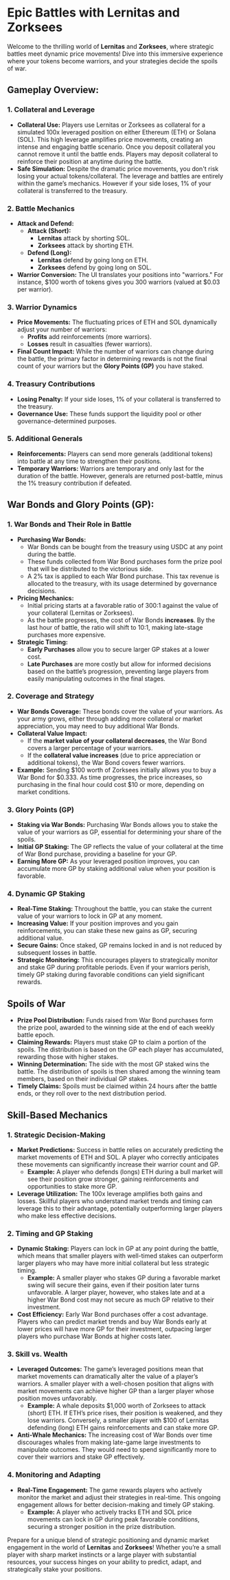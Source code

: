 # Epic Battles with Lernitas and Zorksees

Welcome to the thrilling world of **Lernitas** and **Zorksees**, where strategic battles meet dynamic price movements! Dive into this immersive experience where your tokens become warriors, and your strategies decide the spoils of war.

## Gameplay Overview:

### 1. Collateral and Leverage

- **Collateral Use:** Players use Lernitas or Zorksees as collateral for a simulated 100x leveraged position on either Ethereum (ETH) or Solana (SOL). This high leverage amplifies price movements, creating an intense and engaging battle scenario. Once you deposit collateral you cannot remove it until the battle ends. Players may deposit collateral to reinforce their position at anytime during the battle.
- **Safe Simulation:** Despite the dramatic price movements, you don't risk losing your actual tokens/collateral. The leverage and battles are entirely within the game’s mechanics. However if your side loses, 1% of your collateral is transferred to the treasury.

### 2. Battle Mechanics

- **Attack and Defend:**
  - **Attack (Short):**
    - **Lernitas** attack by shorting SOL.
    - **Zorksees** attack by shorting ETH.
  - **Defend (Long):**
    - **Lernitas** defend by going long on ETH.
    - **Zorksees** defend by going long on SOL.
- **Warrior Conversion:** The UI translates your positions into "warriors." For instance, $100 worth of tokens gives you 300 warriors (valued at $0.03 per warrior).

### 3. Warrior Dynamics

- **Price Movements:** The fluctuating prices of ETH and SOL dynamically adjust your number of warriors:
  - **Profits** add reinforcements (more warriors).
  - **Losses** result in casualties (fewer warriors).
- **Final Count Impact:** While the number of warriors can change during the battle, the primary factor in determining rewards is not the final count of your warriors but the **Glory Points (GP)** you have staked.

### 4. Treasury Contributions

- **Losing Penalty:** If your side loses, 1% of your collateral is transferred to the treasury.
- **Governance Use:** These funds support the liquidity pool or other governance-determined purposes.

### 5. Additional Generals

- **Reinforcements:** Players can send more generals (additional tokens) into battle at any time to strengthen their positions.
- **Temporary Warriors:** Warriors are temporary and only last for the duration of the battle. However, generals are returned post-battle, minus the 1% treasury contribution if defeated.

## War Bonds and Glory Points (GP):

### 1. War Bonds and Their Role in Battle

- **Purchasing War Bonds:**
  - War Bonds can be bought from the treasury using USDC at any point during the battle.
  - These funds collected from War Bond purchases form the prize pool that will be distributed to the victorious side.
  - A 2% tax is applied to each War Bond purchase. This tax revenue is allocated to the treasury, with its usage determined by governance decisions.
- **Pricing Mechanics:**
  - Initial pricing starts at a favorable ratio of 300:1 against the value of your collateral (Lernitas or Zorksees).
  - As the battle progresses, the cost of War Bonds **increases**. By the last hour of battle, the ratio will shift to 10:1, making late-stage purchases more expensive.
- **Strategic Timing:**
  - **Early Purchases** allow you to secure larger GP stakes at a lower cost.
  - **Late Purchases** are more costly but allow for informed decisions based on the battle’s progression, preventing large players from easily manipulating outcomes in the final stages.

### 2. Coverage and Strategy

- **War Bonds Coverage:** These bonds cover the value of your warriors. As your army grows, either through adding more collateral or market appreciation, you may need to buy additional War Bonds.
- **Collateral Value Impact:**
  - If the **market value of your collateral decreases**, the War Bond covers a larger percentage of your warriors.
  - If the **collateral value increases** (due to price appreciation or additional tokens), the War Bond covers fewer warriors.
- **Example:** Sending $100 worth of Zorksees initially allows you to buy a War Bond for $0.333. As time progresses, the price increases, so purchasing in the final hour could cost $10 or more, depending on market conditions.

### 3. Glory Points (GP)

- **Staking via War Bonds:** Purchasing War Bonds allows you to stake the value of your warriors as GP, essential for determining your share of the spoils.
- **Initial GP Staking:** The GP reflects the value of your collateral at the time of War Bond purchase, providing a baseline for your GP.
- **Earning More GP:** As your leveraged position improves, you can accumulate more GP by staking additional value when your position is favorable.

### 4. Dynamic GP Staking

- **Real-Time Staking:** Throughout the battle, you can stake the current value of your warriors to lock in GP at any moment.
- **Increasing Value:** If your position improves and you gain reinforcements, you can stake these new gains as GP, securing additional value.
- **Secure Gains:** Once staked, GP remains locked in and is not reduced by subsequent losses in battle.
- **Strategic Monitoring:** This encourages players to strategically monitor and stake GP during profitable periods. Even if your warriors perish, timely GP staking during favorable conditions can yield significant rewards.

## Spoils of War

- **Prize Pool Distribution:** Funds raised from War Bond purchases form the prize pool, awarded to the winning side at the end of each weekly battle epoch.
- **Claiming Rewards:** Players must stake GP to claim a portion of the spoils. The distribution is based on the GP each player has accumulated, rewarding those with higher stakes.
- **Winning Determination:** The side with the most GP staked wins the battle. The distribution of spoils is then shared among the winning team members, based on their individual GP stakes.
- **Timely Claims:** Spoils must be claimed within 24 hours after the battle ends, or they roll over to the next distribution period.

## Skill-Based Mechanics

### 1. Strategic Decision-Making

- **Market Predictions:** Success in battle relies on accurately predicting the market movements of ETH and SOL. A player who correctly anticipates these movements can significantly increase their warrior count and GP.
  - **Example:** A player who defends (longs) ETH during a bull market will see their position grow stronger, gaining reinforcements and opportunities to stake more GP.
- **Leverage Utilization:** The 100x leverage amplifies both gains and losses. Skillful players who understand market trends and timing can leverage this to their advantage, potentially outperforming larger players who make less effective decisions.

### 2. Timing and GP Staking

- **Dynamic Staking:** Players can lock in GP at any point during the battle, which means that smaller players with well-timed stakes can outperform larger players who may have more initial collateral but less strategic timing.
  - **Example:** A smaller player who stakes GP during a favorable market swing will secure their gains, even if their position later turns unfavorable. A larger player, however, who stakes late and at a higher War Bond cost may not secure as much GP relative to their investment.
- **Cost Efficiency:** Early War Bond purchases offer a cost advantage. Players who can predict market trends and buy War Bonds early at lower prices will have more GP for their investment, outpacing larger players who purchase War Bonds at higher costs later.

### 3. Skill vs. Wealth

- **Leveraged Outcomes:** The game’s leveraged positions mean that market movements can dramatically alter the value of a player’s warriors. A smaller player with a well-chosen position that aligns with market movements can achieve higher GP than a larger player whose position moves unfavorably.
  - **Example:** A whale deposits $1,000 worth of Zorksees to attack (short) ETH. If ETH’s price rises, their position is weakened, and they lose warriors. Conversely, a smaller player with $100 of Lernitas defending (long) ETH gains reinforcements and can stake more GP.
- **Anti-Whale Mechanics:** The increasing cost of War Bonds over time discourages whales from making late-game large investments to manipulate outcomes. They would need to spend significantly more to cover their warriors and stake GP effectively.

### 4. Monitoring and Adapting

- **Real-Time Engagement:** The game rewards players who actively monitor the market and adjust their strategies in real-time. This ongoing engagement allows for better decision-making and timely GP staking.
  - **Example:** A player who actively tracks ETH and SOL price movements can lock in GP during peak favorable conditions, securing a stronger position in the prize distribution.

Prepare for a unique blend of strategic positioning and dynamic market engagement in the world of **Lernitas** and **Zorksees**! Whether you’re a small player with sharp market instincts or a large player with substantial resources, your success hinges on your ability to predict, adapt, and strategically stake your positions.
